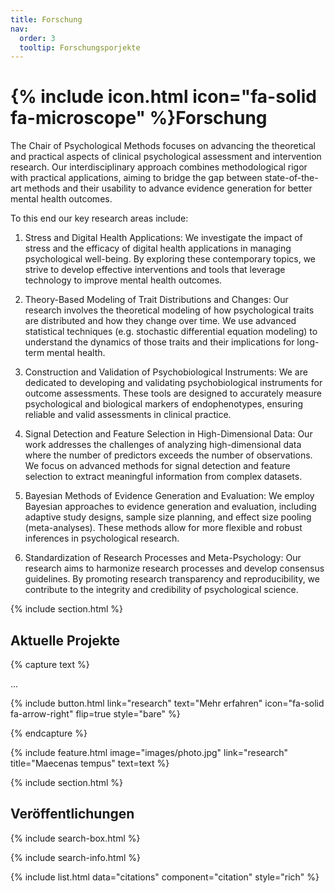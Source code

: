 ```yaml
---
title: Forschung
nav:
  order: 3
  tooltip: Forschungsporjekte
---
```


# {% include icon.html icon="fa-solid fa-microscope" %}Forschung

The Chair of Psychological Methods focuses on advancing the theoretical and practical aspects of clinical psychological assessment and intervention research. Our interdisciplinary approach combines methodological rigor with practical applications, aiming to bridge the gap between state-of-the-art methods and their usability to advance evidence generation for better mental health outcomes. 

To this end our key research areas include:

1. Stress and Digital Health Applications:
We investigate the impact of stress and the efficacy of digital health applications in managing psychological well-being. By exploring these contemporary topics, we strive to develop effective interventions and tools that leverage technology to improve mental health outcomes.

2. Theory-Based Modeling of Trait Distributions and Changes:
Our research involves the theoretical modeling of how psychological traits are distributed and how they change over time. We use advanced statistical techniques (e.g. stochastic differential equation modeling) to understand the dynamics of those traits and their implications for long-term mental health.

3. Construction and Validation of Psychobiological Instruments:
We are dedicated to developing and validating psychobiological instruments for outcome assessments. These tools are designed to accurately measure psychological and biological markers of endophenotypes, ensuring reliable and valid assessments in clinical practice.

4. Signal Detection and Feature Selection in High-Dimensional Data:
Our work addresses the challenges of analyzing high-dimensional data where the number of predictors exceeds the number of observations. We focus on advanced methods for signal detection and feature selection to extract meaningful information from complex datasets.

5. Bayesian Methods of Evidence Generation and Evaluation:
We employ Bayesian approaches to evidence generation and evaluation, including adaptive study designs, sample size planning, and effect size pooling (meta-analyses). These methods allow for more flexible and robust inferences in psychological research.

6. Standardization of Research Processes and Meta-Psychology:
Our research aims to harmonize research processes and develop consensus guidelines. By promoting research transparency and reproducibility, we contribute to the integrity and credibility of psychological science.


{% include section.html %}

## Aktuelle Projekte

{% capture text %}

...

{%
  include button.html
  link="research"
  text="Mehr erfahren"
  icon="fa-solid fa-arrow-right"
  flip=true
  style="bare"
%}

{% endcapture %}

{%
  include feature.html
  image="images/photo.jpg"
  link="research"
  title="Maecenas tempus"
  text=text
%}

{% include section.html %}

## Veröffentlichungen

{% include search-box.html %}

{% include search-info.html %}

{% include list.html data="citations" component="citation" style="rich" %}
